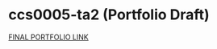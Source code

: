 # ccs0005-ta2 (Portfolio Draft)
[FINAL PORTFOLIO LINK](https://github.com/Kaatori-san/ccs5technical2)
